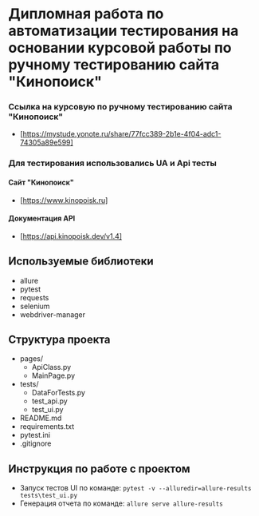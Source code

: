 # Дипломная работа по автоматизации тестирования на основании курсовой работы по ручному тестированию сайта "Кинопоиск"
### Ссылка на курсовую по ручному тестированию сайта "Кинопоиск"
- [https://mystude.yonote.ru/share/77fcc389-2b1e-4f04-adc1-74305a89e599]
### Для тестирования использовались UA и Api тесты 
#### Сайт "Кинопоиск"
- [https://www.kinopoisk.ru]
#### Документация API
- [https://api.kinopoisk.dev/v1.4]

## Используемые библиотеки
- allure
- pytest
- requests
- selenium
- webdriver-manager
## Структура проекта
- pages/
  - ApiClass.py
  - MainPage.py
- tests/
  - DataForTests.py
  - test_api.py
  - test_ui.py
- README.md
- requirements.txt
- pytest.ini
- .gitignore
## Инструкция по работе с проектом
- Запуск тестов UI по команде: `pytest -v --alluredir=allure-results tests\test_ui.py`
- Генерация отчета по команде: `allure serve allure-results`